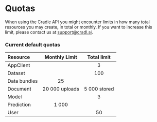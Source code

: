 # Quotas

When using the Cradle API you might encounter limits in how many total resources you may create, in total or monthly. If you want to increase this limit, please contact us at [support@cradl.ai](mailto:support@lucidtech.ai).

### Current default quotas

| Resource | Monthly Limit | Total limit |
| :--- | :---: | :---: |
| AppClient |  | 3 |
| Dataset |  | 100 |
| Data bundles | 25 |  |
| Document | 20 000 uploads | 5 000 stored |
| Model |  | 3 |
| Prediction | 1 000 |  |
| User |  | 50 |

